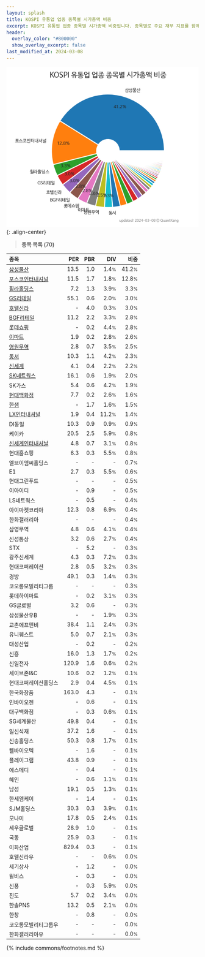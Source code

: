 ```yaml
---
layout: splash
title: KOSPI 유통업 업종 종목별 시가총액 비중
excerpt: KOSPI 유통업 업종 종목별 시가총액 비중입니다. 종목별로 주요 재무 지표를 함께 표시합니다.
header:
  overlay_color: "#800000"
  show_overlay_excerpt: false
last_modified_at: 2024-03-08
---
```



![KOSPI 유통업 업종 종목별 시가총액 비중](/stats/sector/images/kospi_업종_유통업_종목.png){: .align-center}


> **종목 목록 (70)**<a id="list"></a>

| **종목** | **PER** | **PBR** | **DIV** | **비중** |
| :------- | ------: | ------: | ------: | -------: |
| [삼성물산](/028260/) | 13.5 | 1.0 | 1.4<small>%</small> | 41.2<small>%</small> |
| [포스코인터내셔널](/047050/) | 11.5 | 1.7 | 1.8<small>%</small> | 12.8<small>%</small> |
| [휠라홀딩스](/081660/) | 7.2 | 1.3 | 3.9<small>%</small> | 3.3<small>%</small> |
| [GS리테일](/007070/) | 55.1 | 0.6 | 2.0<small>%</small> | 3.0<small>%</small> |
| [호텔신라](/008770/) | - | 4.0 | 0.3<small>%</small> | 3.0<small>%</small> |
| [BGF리테일](/282330/) | 11.2 | 2.2 | 3.3<small>%</small> | 2.8<small>%</small> |
| [롯데쇼핑](/023530/) | - | 0.2 | 4.4<small>%</small> | 2.8<small>%</small> |
| [이마트](/139480/) | 1.9 | 0.2 | 2.8<small>%</small> | 2.6<small>%</small> |
| [영원무역](/111770/) | 2.8 | 0.7 | 3.5<small>%</small> | 2.5<small>%</small> |
| [동서](/026960/) | 10.3 | 1.1 | 4.2<small>%</small> | 2.3<small>%</small> |
| [신세계](/004170/) | 4.1 | 0.4 | 2.2<small>%</small> | 2.2<small>%</small> |
| [SK네트웍스](/001740/) | 16.1 | 0.6 | 1.9<small>%</small> | 2.0<small>%</small> |
| SK가스 | 5.4 | 0.6 | 4.2<small>%</small> | 1.9<small>%</small> |
| [현대백화점](/069960/) | 7.7 | 0.2 | 2.6<small>%</small> | 1.6<small>%</small> |
| [한샘](/009240/) | - | 1.7 | 1.6<small>%</small> | 1.5<small>%</small> |
| [LX인터내셔널](/001120/) | 1.9 | 0.4 | 11.2<small>%</small> | 1.4<small>%</small> |
| DI동일 | 10.3 | 0.9 | 0.9<small>%</small> | 0.9<small>%</small> |
| 케이카 | 20.5 | 2.5 | 5.9<small>%</small> | 0.8<small>%</small> |
| [신세계인터내셔날](/031430/) | 4.8 | 0.7 | 3.1<small>%</small> | 0.8<small>%</small> |
| 현대홈쇼핑 | 6.3 | 0.3 | 5.5<small>%</small> | 0.8<small>%</small> |
| 엘브이엠씨홀딩스 | - | - | - | 0.7<small>%</small> |
| E1 | 2.7 | 0.3 | 5.5<small>%</small> | 0.6<small>%</small> |
| 현대그린푸드 | - | - | - | 0.5<small>%</small> |
| 이아이디 | - | 0.9 | - | 0.5<small>%</small> |
| LS네트웍스 | - | 0.5 | - | 0.4<small>%</small> |
| 아이마켓코리아 | 12.3 | 0.8 | 6.9<small>%</small> | 0.4<small>%</small> |
| 한화갤러리아 | - | - | - | 0.4<small>%</small> |
| 삼영무역 | 4.8 | 0.6 | 4.1<small>%</small> | 0.4<small>%</small> |
| 신성통상 | 3.2 | 0.6 | 2.7<small>%</small> | 0.4<small>%</small> |
| STX | - | 5.2 | - | 0.3<small>%</small> |
| 광주신세계 | 4.3 | 0.3 | 7.2<small>%</small> | 0.3<small>%</small> |
| 현대코퍼레이션 | 2.8 | 0.5 | 3.2<small>%</small> | 0.3<small>%</small> |
| 경방 | 49.1 | 0.3 | 1.4<small>%</small> | 0.3<small>%</small> |
| 코오롱모빌리티그룹 | - | - | - | 0.3<small>%</small> |
| 롯데하이마트 | - | 0.2 | 3.1<small>%</small> | 0.3<small>%</small> |
| GS글로벌 | 3.2 | 0.6 | - | 0.3<small>%</small> |
| 삼성물산우B | - | - | 1.9<small>%</small> | 0.3<small>%</small> |
| 교촌에프앤비 | 38.4 | 1.1 | 2.4<small>%</small> | 0.3<small>%</small> |
| 유니퀘스트 | 5.0 | 0.7 | 2.1<small>%</small> | 0.3<small>%</small> |
| 대성산업 | - | 0.2 | - | 0.2<small>%</small> |
| 신흥 | 16.0 | 1.3 | 1.7<small>%</small> | 0.2<small>%</small> |
| 신일전자 | 120.9 | 1.6 | 0.6<small>%</small> | 0.2<small>%</small> |
| 세이브존I&C | 10.6 | 0.2 | 1.2<small>%</small> | 0.1<small>%</small> |
| 현대코퍼레이션홀딩스 | 2.9 | 0.4 | 4.5<small>%</small> | 0.1<small>%</small> |
| 한국화장품 | 163.0 | 4.3 | - | 0.1<small>%</small> |
| 인바이오젠 | - | 0.6 | - | 0.1<small>%</small> |
| 대구백화점 | - | 0.3 | 0.6<small>%</small> | 0.1<small>%</small> |
| SG세계물산 | 49.8 | 0.4 | - | 0.1<small>%</small> |
| 일신석재 | 37.2 | 1.6 | - | 0.1<small>%</small> |
| 신송홀딩스 | 50.3 | 0.8 | 1.7<small>%</small> | 0.1<small>%</small> |
| 웰바이오텍 | - | 1.6 | - | 0.1<small>%</small> |
| 플레이그램 | 43.8 | 0.9 | - | 0.1<small>%</small> |
| 에스메디 | - | 0.4 | - | 0.1<small>%</small> |
| 혜인 | - | 0.6 | 1.1<small>%</small> | 0.1<small>%</small> |
| 남성 | 19.1 | 0.5 | 1.3<small>%</small> | 0.1<small>%</small> |
| 한세엠케이 | - | 1.4 | - | 0.1<small>%</small> |
| SJM홀딩스 | 30.3 | 0.3 | 3.9<small>%</small> | 0.1<small>%</small> |
| 모나미 | 17.8 | 0.5 | 2.4<small>%</small> | 0.1<small>%</small> |
| 세우글로벌 | 28.9 | 1.0 | - | 0.1<small>%</small> |
| 국동 | 25.9 | 0.3 | - | 0.1<small>%</small> |
| 이화산업 | 829.4 | 0.3 | - | 0.1<small>%</small> |
| 호텔신라우 | - | - | 0.6<small>%</small> | 0.0<small>%</small> |
| 세기상사 | - | 1.2 | - | 0.0<small>%</small> |
| 윌비스 | - | 0.3 | - | 0.0<small>%</small> |
| 신풍 | - | 0.3 | 5.9<small>%</small> | 0.0<small>%</small> |
| 진도 | 5.7 | 0.2 | 3.4<small>%</small> | 0.0<small>%</small> |
| 한솔PNS | 13.2 | 0.5 | 2.1<small>%</small> | 0.0<small>%</small> |
| 한창 | - | 0.8 | - | 0.0<small>%</small> |
| 코오롱모빌리티그룹우 | - | - | - | 0.0<small>%</small> |
| 한화갤러리아우 | - | - | - | 0.0<small>%</small> |

{% include commons/footnotes.md %}